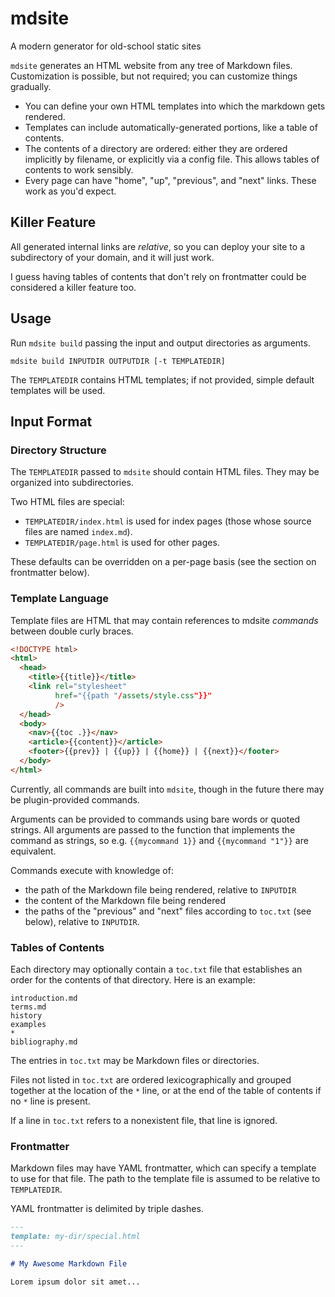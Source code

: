 # mdsite
A modern generator for old-school static sites

`mdsite` generates an HTML website from any tree of Markdown files.
Customization is possible, but not required; you can customize things gradually.

- You can define your own HTML templates into which the markdown gets rendered.
- Templates can include automatically-generated portions, like a table of contents.
- The contents of a directory are ordered: either they are ordered implicitly by filename, or explicitly via a config file. This allows tables of contents to work sensibly.
- Every page can have "home", "up", "previous", and "next" links. These work as you'd expect.

## Killer Feature

All generated internal links are *relative*, so you can deploy your site to a subdirectory of your domain, and it will just work.

I guess having tables of contents that don't rely on frontmatter could be considered a killer feature too.

## Usage

Run `mdsite build` passing the input and output directories as arguments.

```
mdsite build INPUTDIR OUTPUTDIR [-t TEMPLATEDIR]
```

The `TEMPLATEDIR` contains HTML templates; if not provided, simple default templates will be used.

## Input Format

### Directory Structure

The `TEMPLATEDIR` passed to `mdsite` should contain HTML files. They may be organized into subdirectories.

Two HTML files are special:

- `TEMPLATEDIR/index.html` is used for index pages (those whose source files are named `index.md`).
- `TEMPLATEDIR/page.html` is used for other pages.

These defaults can be overridden on a per-page basis (see the section on frontmatter below).

### Template Language

Template files are HTML that may contain references to mdsite *commands* between double curly braces.

```html
<!DOCTYPE html>
<html>
  <head>
    <title>{{title}}</title>
    <link rel="stylesheet"
          href="{{path "/assets/style.css"}}"
          />
  </head>
  <body>
    <nav>{{toc .}}</nav>
    <article>{{content}}</article>
    <footer>{{prev}} | {{up}} | {{home}} | {{next}}</footer>
  </body>
</html>
```

Currently, all commands are built into `mdsite`, though in the future there may be plugin-provided commands.

Arguments can be provided to commands using bare words or quoted strings. All arguments are passed to the function
that implements the command as strings, so e.g. `{{mycommand 1}}` and `{{mycommand "1"}}` are equivalent.

Commands execute with knowledge of:

- the path of the Markdown file being rendered, relative to `INPUTDIR`
- the content of the Markdown file being rendered
- the paths of the "previous" and "next" files according to `toc.txt` (see below), relative to `INPUTDIR`.

### Tables of Contents

Each directory may optionally contain a `toc.txt` file that establishes an order for the contents of that directory. Here is an example:

```
introduction.md
terms.md
history
examples
*
bibliography.md
```

The entries in `toc.txt` may be Markdown files or directories.

Files not listed in `toc.txt` are ordered lexicographically and grouped together at the location of the `*` line, or at the end of the table of contents if no `*` line is present.

If a line in `toc.txt` refers to a nonexistent file, that line is ignored.

### Frontmatter

Markdown files may have YAML frontmatter, which can specify a template to use for that file. The path to the template file is assumed to be relative to `TEMPLATEDIR`.

YAML frontmatter is delimited by triple dashes.

```md
---
template: my-dir/special.html
---

# My Awesome Markdown File

Lorem ipsum dolor sit amet...
```
